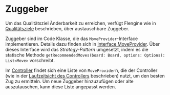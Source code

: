 # Zuggeber

Um das Qualitätsziel Änderbarkeit zu erreichen, verfügt Flengine wie in [Qualitätsziele](../../docs/einfhrung/qualittsziele.md) beschrieben, über austauschbare Zuggeber.

Zuggeber sind im Code Klasse, die das `MoveProvider`\-Interface implementieren. Details dazu finden sich in [Interface MoveProvider](../../docs/bausteinsicht/ebene-2/interface-moveprovider.md). Über dieses Interface wird das _Strategy-Pattern_ umgesetzt, indem es die statische Methode `getRecommendedMoves(board: Board, options: Options): List<Move>` vorschreibt.

Im [Controller](../../docs/bausteinsicht/ebene-2/subsystem-controller.md) findet sich eine Liste von `MoveProvider`n, die der Controller (wie in der [Laufzeitsicht des Controllers](../../docs/laufzeitsicht/zugermittlung/zugermittlung-controller.md) beschrieben) nutzt, um den besten Zug zu ermitteln. Um neue Zuggeber hinzuzufügen oder alte auszutauschen, kann diese Liste angepasst werden.
